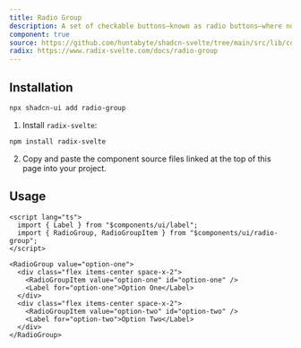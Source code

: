 ```yaml
---
title: Radio Group
description: A set of checkable buttons—known as radio buttons—where no more than one of the buttons can be checked at a time.
component: true
source: https://github.com/huntabyte/shadcn-svelte/tree/main/src/lib/components/ui/radio-group
radix: https://www.radix-svelte.com/docs/radio-group
---
```


<script>
  import { RadioGroupDemo, ComponentExample, ManualInstall } from '$lib/components/docs';
</script>

<ComponentExample src="src/lib/components/docs/examples/radio-group/RadioGroupDemo.svelte">

<div slot="example">
<RadioGroupDemo />
</div>

</ComponentExample>

## Installation

```bash
npx shadcn-ui add radio-group
```

<ManualInstall>

1. Install `radix-svelte`:

```bash
npm install radix-svelte
```

2. Copy and paste the component source files linked at the top of this page into your project.

</ManualInstall>

## Usage

```svelte
<script lang="ts">
  import { Label } from "$components/ui/label";
  import { RadioGroup, RadioGroupItem } from "$components/ui/radio-group";
</script>
```

```svelte
<RadioGroup value="option-one">
  <div class="flex items-center space-x-2">
    <RadioGroupItem value="option-one" id="option-one" />
    <Label for="option-one">Option One</Label>
  </div>
  <div class="flex items-center space-x-2">
    <RadioGroupItem value="option-two" id="option-two" />
    <Label for="option-two">Option Two</Label>
  </div>
</RadioGroup>
```
